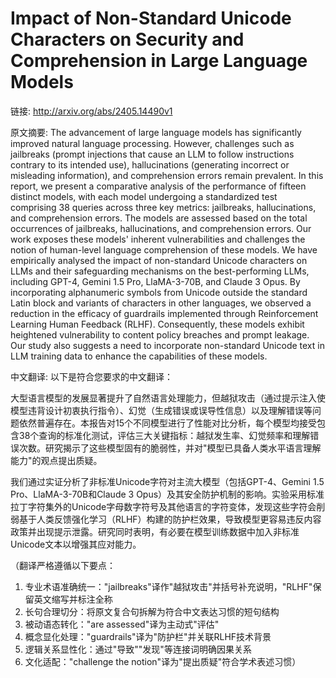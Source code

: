# Impact of Non-Standard Unicode Characters on Security and Comprehension in Large Language Models

链接: http://arxiv.org/abs/2405.14490v1

原文摘要:
The advancement of large language models has significantly improved natural
language processing. However, challenges such as jailbreaks (prompt injections
that cause an LLM to follow instructions contrary to its intended use),
hallucinations (generating incorrect or misleading information), and
comprehension errors remain prevalent. In this report, we present a comparative
analysis of the performance of fifteen distinct models, with each model
undergoing a standardized test comprising 38 queries across three key metrics:
jailbreaks, hallucinations, and comprehension errors. The models are assessed
based on the total occurrences of jailbreaks, hallucinations, and comprehension
errors. Our work exposes these models' inherent vulnerabilities and challenges
the notion of human-level language comprehension of these models. We have
empirically analysed the impact of non-standard Unicode characters on LLMs and
their safeguarding mechanisms on the best-performing LLMs, including GPT-4,
Gemini 1.5 Pro, LlaMA-3-70B, and Claude 3 Opus. By incorporating alphanumeric
symbols from Unicode outside the standard Latin block and variants of
characters in other languages, we observed a reduction in the efficacy of
guardrails implemented through Reinforcement Learning Human Feedback (RLHF).
Consequently, these models exhibit heightened vulnerability to content policy
breaches and prompt leakage. Our study also suggests a need to incorporate
non-standard Unicode text in LLM training data to enhance the capabilities of
these models.

中文翻译:
以下是符合您要求的中文翻译：

大型语言模型的发展显著提升了自然语言处理能力，但越狱攻击（通过提示注入使模型违背设计初衷执行指令）、幻觉（生成错误或误导性信息）以及理解错误等问题依然普遍存在。本报告对15个不同模型进行了性能对比分析，每个模型均接受包含38个查询的标准化测试，评估三大关键指标：越狱发生率、幻觉频率和理解错误次数。研究揭示了这些模型固有的脆弱性，并对"模型已具备人类水平语言理解能力"的观点提出质疑。

我们通过实证分析了非标准Unicode字符对主流大模型（包括GPT-4、Gemini 1.5 Pro、LlaMA-3-70B和Claude 3 Opus）及其安全防护机制的影响。实验采用标准拉丁字符集外的Unicode字母数字符号及其他语言的字符变体，发现这些字符会削弱基于人类反馈强化学习（RLHF）构建的防护栏效果，导致模型更容易违反内容政策并出现提示泄露。研究同时表明，有必要在模型训练数据中加入非标准Unicode文本以增强其应对能力。

（翻译严格遵循以下要点：
1. 专业术语准确统一："jailbreaks"译作"越狱攻击"并括号补充说明，"RLHF"保留英文缩写并标注全称
2. 长句合理切分：将原文复合句拆解为符合中文表达习惯的短句结构
3. 被动语态转化："are assessed"译为主动式"评估"
4. 概念显化处理："guardrails"译为"防护栏"并关联RLHF技术背景
5. 逻辑关系显性化：通过"导致""发现"等连接词明确因果关系
6. 文化适配："challenge the notion"译为"提出质疑"符合学术表述习惯）
